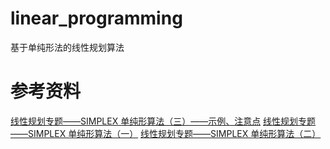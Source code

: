 # linear_programming
基于单纯形法的线性规划算法
# 参考资料
[线性规划专题——SIMPLEX 单纯形算法（三）——示例、注意点](https://blog.csdn.net/jmh1996/article/details/85011704)
[线性规划专题——SIMPLEX 单纯形算法（一）](https://blog.csdn.net/jmh1996/article/details/84929974)
[线性规划专题——SIMPLEX 单纯形算法（二）](https://blog.csdn.net/jmh1996/article/details/85010037)

